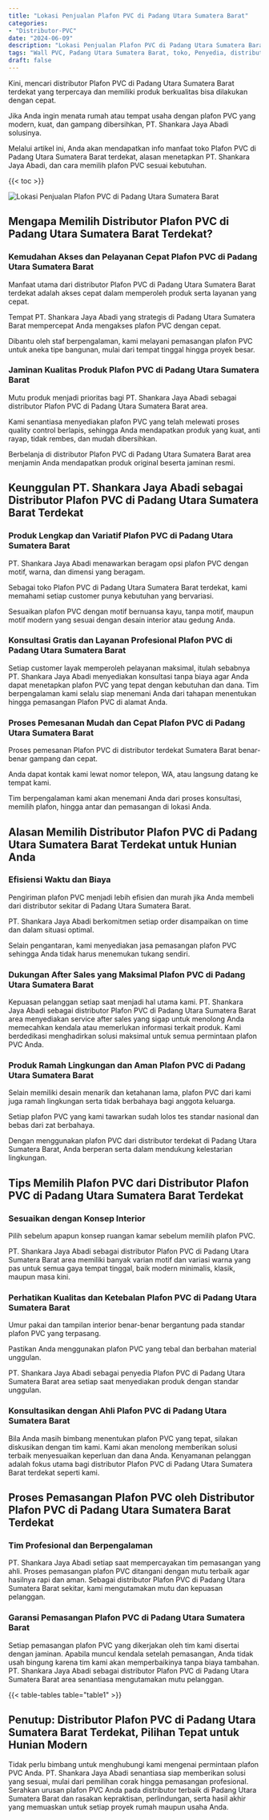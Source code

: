 ```yaml
---
title: "Lokasi Penjualan Plafon PVC di Padang Utara Sumatera Barat"
categories: 
- "Distributor-PVC"
date: "2024-06-09"
description: "Lokasi Penjualan Plafon PVC di Padang Utara Sumatera Barat bagi rumah, kantor, serta toko. Produk unggulan, pilihan motif, pilihan warna menarik, dengan layanan pemasangan ditangani oleh tenaga ahli berpengalaman dan garansi resmi!|Layanan distribusi Plafon PVC di Padang Utara Sumatera Barat untuk kebutuhan hunian, perkantoran, atau toko, dengan produk terbaik dan pemasangan oleh teknisi profesional dan garansi resmi.|Pilihan Plafon PVC di Padang Utara Sumatera Barat yang andal bagi rumah, office, serta ritel, bersama produk berkualitas dan penempatan oleh teknisi profesional serta garansi resmi.|Penyediaan Plafon PVC di Padang Utara Sumatera Barat bagi rumah, kantor, dan toko, dengan material unggulan dan instalasi ditangani oleh tenaga ahli ahli, disertai dengan garansi resmi.}"
tags: "Wall PVC, Padang Utara Sumatera Barat, toko, Penyedia, distributor"
draft: false
---
```


Kini, mencari distributor Plafon PVC di Padang Utara Sumatera Barat terdekat yang terpercaya dan memiliki produk berkualitas bisa dilakukan dengan cepat.

Jika Anda ingin menata rumah atau tempat usaha dengan plafon PVC yang modern, kuat, dan gampang dibersihkan, PT. Shankara Jaya Abadi solusinya.

Melalui artikel ini, Anda akan mendapatkan info manfaat toko Plafon PVC di Padang Utara Sumatera Barat terdekat, alasan menetapkan PT. Shankara Jaya Abadi, dan cara memilih plafon PVC sesuai kebutuhan.

{{< toc >}}

![Lokasi Penjualan Plafon PVC di Padang Utara Sumatera Barat](/images/Distributor-PVC/Lokasi-Penjualan-Plafon-PVC-di-Padang-Utara-Sumatera-Barat.png)


## Mengapa Memilih Distributor Plafon PVC di Padang Utara Sumatera Barat Terdekat?

### Kemudahan Akses dan Pelayanan Cepat Plafon PVC di Padang Utara Sumatera Barat

Manfaat utama dari distributor Plafon PVC di Padang Utara Sumatera Barat terdekat adalah akses cepat dalam memperoleh produk serta layanan yang cepat.

Tempat PT. Shankara Jaya Abadi yang strategis di Padang Utara Sumatera Barat mempercepat Anda mengakses plafon PVC dengan cepat.

Dibantu oleh staf berpengalaman, kami melayani pemasangan plafon PVC untuk aneka tipe bangunan, mulai dari tempat tinggal hingga proyek besar.

### Jaminan Kualitas Produk Plafon PVC di Padang Utara Sumatera Barat

Mutu produk menjadi prioritas bagi PT. Shankara Jaya Abadi sebagai distributor Plafon PVC di Padang Utara Sumatera Barat area.

Kami senantiasa menyediakan plafon PVC yang telah melewati proses quality control berlapis, sehingga Anda mendapatkan produk yang kuat, anti rayap, tidak rembes, dan mudah dibersihkan.

Berbelanja di distributor Plafon PVC di Padang Utara Sumatera Barat area menjamin Anda mendapatkan produk original beserta jaminan resmi.

## Keunggulan PT. Shankara Jaya Abadi sebagai Distributor Plafon PVC di Padang Utara Sumatera Barat Terdekat

### Produk Lengkap dan Variatif Plafon PVC di Padang Utara Sumatera Barat

PT. Shankara Jaya Abadi menawarkan beragam opsi plafon PVC dengan motif, warna, dan dimensi yang beragam.

Sebagai toko Plafon PVC di Padang Utara Sumatera Barat terdekat, kami memahami setiap customer punya kebutuhan yang bervariasi.

Sesuaikan plafon PVC dengan motif bernuansa kayu, tanpa motif, maupun motif modern yang sesuai dengan desain interior atau gedung Anda.

### Konsultasi Gratis dan Layanan Profesional Plafon PVC di Padang Utara Sumatera Barat

Setiap customer layak memperoleh pelayanan maksimal, itulah sebabnya PT. Shankara Jaya Abadi menyediakan konsultasi tanpa biaya agar Anda dapat menetapkan plafon PVC yang tepat dengan kebutuhan dan dana. Tim berpengalaman kami selalu siap menemani Anda dari tahapan menentukan hingga pemasangan Plafon PVC di alamat Anda.

### Proses Pemesanan Mudah dan Cepat Plafon PVC di Padang Utara Sumatera Barat

Proses pemesanan Plafon PVC di distributor terdekat Sumatera Barat benar-benar gampang dan cepat.

Anda dapat kontak kami lewat nomor telepon, WA, atau langsung datang ke tempat kami.

Tim berpengalaman kami akan menemani Anda dari proses konsultasi, memilih plafon, hingga antar dan pemasangan di lokasi Anda.

## Alasan Memilih Distributor Plafon PVC di Padang Utara Sumatera Barat Terdekat untuk Hunian Anda

### Efisiensi Waktu dan Biaya

Pengiriman plafon PVC menjadi lebih efisien dan murah jika Anda membeli dari distributor sekitar di Padang Utara Sumatera Barat.

PT. Shankara Jaya Abadi berkomitmen setiap order disampaikan on time dan dalam situasi optimal.

Selain pengantaran, kami menyediakan jasa pemasangan plafon PVC sehingga Anda tidak harus menemukan tukang sendiri.

### Dukungan After Sales yang Maksimal Plafon PVC di Padang Utara Sumatera Barat

Kepuasan pelanggan setiap saat menjadi hal utama kami. PT. Shankara Jaya Abadi sebagai distributor Plafon PVC di Padang Utara Sumatera Barat area menyediakan service after sales yang sigap untuk menolong Anda memecahkan kendala atau memerlukan informasi terkait produk. Kami berdedikasi menghadirkan solusi maksimal untuk semua permintaan plafon PVC Anda.

### Produk Ramah Lingkungan dan Aman Plafon PVC di Padang Utara Sumatera Barat

Selain memiliki desain menarik dan ketahanan lama, plafon PVC dari kami juga ramah lingkungan serta tidak berbahaya bagi anggota keluarga.

Setiap plafon PVC yang kami tawarkan sudah lolos tes standar nasional dan bebas dari zat berbahaya.

Dengan menggunakan plafon PVC dari distributor terdekat di Padang Utara Sumatera Barat, Anda berperan serta dalam mendukung kelestarian lingkungan.

## Tips Memilih Plafon PVC dari Distributor Plafon PVC di Padang Utara Sumatera Barat Terdekat

### Sesuaikan dengan Konsep Interior

Pilih sebelum apapun konsep ruangan kamar sebelum memilih plafon PVC.

PT. Shankara Jaya Abadi sebagai distributor Plafon PVC di Padang Utara Sumatera Barat area memiliki banyak varian motif dan variasi warna yang pas untuk semua gaya tempat tinggal, baik modern minimalis, klasik, maupun masa kini.

### Perhatikan Kualitas dan Ketebalan Plafon PVC di Padang Utara Sumatera Barat

Umur pakai dan tampilan interior benar-benar bergantung pada standar plafon PVC yang terpasang.

Pastikan Anda menggunakan plafon PVC yang tebal dan berbahan material unggulan.

PT. Shankara Jaya Abadi sebagai penyedia Plafon PVC di Padang Utara Sumatera Barat area setiap saat menyediakan produk dengan standar unggulan.

### Konsultasikan dengan Ahli Plafon PVC di Padang Utara Sumatera Barat

Bila Anda masih bimbang menentukan plafon PVC yang tepat, silakan diskusikan dengan tim kami. Kami akan menolong memberikan solusi terbaik menyesuaikan keperluan dan dana Anda. Kenyamanan pelanggan adalah fokus utama bagi distributor Plafon PVC di Padang Utara Sumatera Barat terdekat seperti kami.

## Proses Pemasangan Plafon PVC oleh Distributor Plafon PVC di Padang Utara Sumatera Barat Terdekat

### Tim Profesional dan Berpengalaman

PT. Shankara Jaya Abadi setiap saat mempercayakan tim pemasangan yang ahli. Proses pemasangan plafon PVC ditangani dengan mutu terbaik agar hasilnya rapi dan aman. Sebagai distributor Plafon PVC di Padang Utara Sumatera Barat sekitar, kami mengutamakan mutu dan kepuasan pelanggan.

### Garansi Pemasangan Plafon PVC di Padang Utara Sumatera Barat

Setiap pemasangan plafon PVC yang dikerjakan oleh tim kami disertai dengan jaminan. Apabila muncul kendala setelah pemasangan, Anda tidak usah bingung karena tim kami akan memperbaikinya tanpa biaya tambahan. PT. Shankara Jaya Abadi sebagai distributor Plafon PVC di Padang Utara Sumatera Barat area senantiasa mengutamakan mutu pelanggan.

{{< table-tables table="table1" >}}

## Penutup: Distributor Plafon PVC di Padang Utara Sumatera Barat Terdekat, Pilihan Tepat untuk Hunian Modern

Tidak perlu bimbang untuk menghubungi kami mengenai permintaan plafon PVC Anda. PT. Shankara Jaya Abadi senantiasa siap memberikan solusi yang sesuai, mulai dari pemilihan corak hingga pemasangan profesional. Serahkan urusan plafon PVC Anda pada distributor terbaik di Padang Utara Sumatera Barat dan rasakan kepraktisan, perlindungan, serta hasil akhir yang memuaskan untuk setiap proyek rumah maupun usaha Anda.